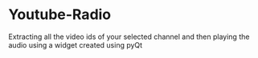 # Youtube-Radio
Extracting all the video ids of your selected channel and then playing the audio using a widget created using pyQt
